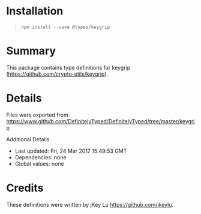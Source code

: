 # Installation
> `npm install --save @types/keygrip`

# Summary
This package contains type definitions for keygrip (https://github.com/crypto-utils/keygrip).

# Details
Files were exported from https://www.github.com/DefinitelyTyped/DefinitelyTyped/tree/master/keygrip

Additional Details
 * Last updated: Fri, 24 Mar 2017 15:49:53 GMT
 * Dependencies: none
 * Global values: none

# Credits
These definitions were written by jKey Lu <https://github.com/jkeylu>.

